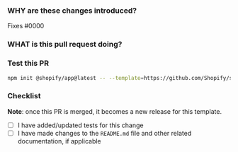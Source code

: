 <!--
  ☝️How to write a good PR title:
  - Prefix it with [Feature] (if applicable)
  - Start with a verb, for example: Add, Delete, Improve, Fix…
  - Give as much context as necessary and as little as possible
  - Prefix it with [WIP] while it’s a work in progress
-->

### WHY are these changes introduced?

Fixes #0000 <!-- link to issue if one exists -->

<!--
  Context about the problem that’s being addressed.
-->

### WHAT is this pull request doing?

<!--
  Summary of the changes committed.
  Before / after screenshots appreciated for UI changes.
-->

### Test this PR
```bash
npm init @shopify/app@latest -- --template=https://github.com/Shopify/shopify-app-template-remix.git#<your-branch-name>
```

### Checklist

**Note**: once this PR is merged, it becomes a new release for this template.

- [ ] I have added/updated tests for this change
- [ ] I have made changes to the `README.md` file and other related documentation, if applicable
